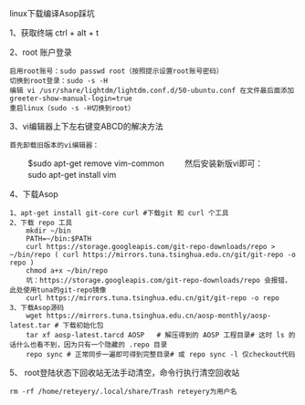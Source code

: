 linux下载编译Asop踩坑

1、获取终端 ctrl + alt + t

2、root 账户登录

	启用root账号：sudo passwd root（按照提示设置root账号密码）
	切换到root登录：sudo -s -H
	编辑 vi /usr/share/lightdm/lightdm.conf.d/50-ubuntu.conf 在文件最后面添加 greeter-show-manual-login=true
	重启linux（sudo -s -H切换到root）

3、vi编辑器上下左右键变ABCD的解决方法

	首先卸载旧版本的vi编辑器：
　　 $sudo apt-get remove vim-common
　 　然后安装新版vi即可：
　 　sudo apt-get install vim

4、下载Asop

	1、apt-get install git-core curl #下载git 和 curl 个工具
	2、下载 repo 工具
		mkdir ~/bin
		PATH=~/bin:$PATH
		curl https://storage.googleapis.com/git-repo-downloads/repo > ~/bin/repo ( curl https://mirrors.tuna.tsinghua.edu.cn/git/git-repo -o repo )
		chmod a+x ~/bin/repo
		坑：https://storage.googleapis.com/git-repo-downloads/repo 会报错，此处使用tuna的git-repo镜像
		curl https://mirrors.tuna.tsinghua.edu.cn/git/git-repo -o repo
	3、下载Asop源码
		wget https://mirrors.tuna.tsinghua.edu.cn/aosp-monthly/aosp-latest.tar # 下载初始化包
		tar xf aosp-latest.tarcd AOSP   # 解压得到的 AOSP 工程目录# 这时 ls 的话什么也看不到，因为只有一个隐藏的 .repo 目录
		repo sync # 正常同步一遍即可得到完整目录# 或 repo sync -l 仅checkout代码

5、 root登陆状态下回收站无法手动清空，命令行执行清空回收站

	rm -rf /home/reteyery/.local/share/Trash reteyery为用户名
